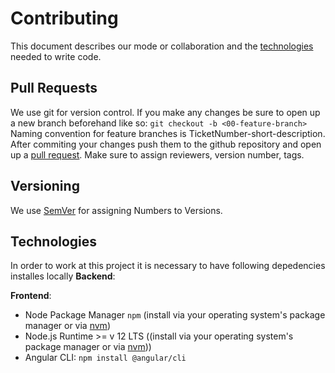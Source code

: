 # Contributing
This document describes our mode or collaboration and the [technologies](#technologies) needed to write code.
## Pull Requests
We use git for version control. If you make any changes be sure to open up a new branch beforehand like so: `git checkout -b <00-feature-branch>` Naming convention for feature branches is TicketNumber-short-description.
After commiting your changes push them to the github repository and open up a [pull request](https://docs.github.com/en/pull-requests/collaborating-with-pull-requests/proposing-changes-to-your-work-with-pull-requests/creating-a-pull-request). Make sure to assign reviewers, version number, tags.
## Versioning
We use [SemVer](https://semver.org/) for assigning Numbers to Versions.
## Technologies
In order to work at this project it is necessary to have following depedencies installes locally
__Backend__:

__Frontend__:
* Node Package Manager `npm` (install via your operating system's package manager or via [nvm](https://docs.npmjs.com/downloading-and-installing-node-js-and-npm))
* Node.js Runtime >= v 12 LTS ((install via your operating system's package manager or via [nvm](https://docs.npmjs.com/downloading-and-installing-node-js-and-npm)))
* Angular CLI: `npm install @angular/cli`